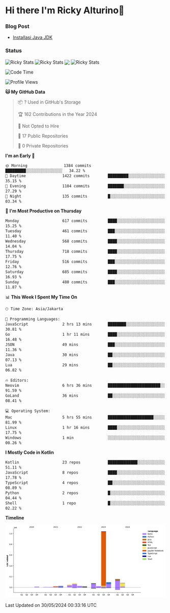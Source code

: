 # Hi there I'm Ricky Alturino👋

### Blog Post

<!-- BLOG-POST-LIST:START -->

- [Installasi Java JDK](https://onirutla.medium.com/installasi-java-jdk-ec701beeb5cb?source=rss-d9d81c918cc9------2)
<!-- BLOG-POST-LIST:END -->

### Status

<img align="center" alt="Ricky Stats" src="https://github-readme-stats.vercel.app/api?username=Alturino&theme=dark&show_icons=true&hide_border=false" />
<img align="center" alt="Ricky Stats" src="https://github-readme-stats.vercel.app/api/top-langs/?username=Alturino&theme=dark&show_icons=true&layout=compact"/>
<img align="center" width="640px" src="https://github-readme-stats.vercel.app/api/wakatime?username=Alturino&layout=compact&hide_border=true&theme=dark">
<img align="center" alt="Ricky Stats" src="https://leetcard.jacoblin.cool/onirutla?border=0&radius=20&ext=activity"/>

<!--START_SECTION:waka-->
![Code Time](http://img.shields.io/badge/Code%20Time-319%20hrs%2056%20mins-blue)

![Profile Views](http://img.shields.io/badge/Profile%20Views-1-blue)

**🐱 My GitHub Data** 

> 📦 ? Used in GitHub's Storage 
 > 
> 🏆 162 Contributions in the Year 2024
 > 
> 🚫 Not Opted to Hire
 > 
> 📜 17 Public Repositories 
 > 
> 🔑 0 Private Repositories 
 > 
**I'm an Early 🐤** 

```text
🌞 Morning                1384 commits        █████████░░░░░░░░░░░░░░░░   34.22 % 
🌆 Daytime                1422 commits        █████████░░░░░░░░░░░░░░░░   35.15 % 
🌃 Evening                1104 commits        ███████░░░░░░░░░░░░░░░░░░   27.29 % 
🌙 Night                  135 commits         █░░░░░░░░░░░░░░░░░░░░░░░░   03.34 % 
```
📅 **I'm Most Productive on Thursday** 

```text
Monday                   617 commits         ████░░░░░░░░░░░░░░░░░░░░░   15.25 % 
Tuesday                  461 commits         ███░░░░░░░░░░░░░░░░░░░░░░   11.40 % 
Wednesday                568 commits         ████░░░░░░░░░░░░░░░░░░░░░   14.04 % 
Thursday                 718 commits         ████░░░░░░░░░░░░░░░░░░░░░   17.75 % 
Friday                   516 commits         ███░░░░░░░░░░░░░░░░░░░░░░   12.76 % 
Saturday                 685 commits         ████░░░░░░░░░░░░░░░░░░░░░   16.93 % 
Sunday                   480 commits         ███░░░░░░░░░░░░░░░░░░░░░░   11.87 % 
```


📊 **This Week I Spent My Time On** 

```text
🕑︎ Time Zone: Asia/Jakarta

💬 Programming Languages: 
JavaScript               2 hrs 13 mins       ████████░░░░░░░░░░░░░░░░░   30.81 % 
Go                       1 hr 11 mins        ████░░░░░░░░░░░░░░░░░░░░░   16.48 % 
JSON                     49 mins             ███░░░░░░░░░░░░░░░░░░░░░░   11.36 % 
Java                     30 mins             ██░░░░░░░░░░░░░░░░░░░░░░░   07.13 % 
Lua                      29 mins             ██░░░░░░░░░░░░░░░░░░░░░░░   06.82 % 

🔥 Editors: 
Neovim                   6 hrs 36 mins       ███████████████████████░░   91.59 % 
GoLand                   36 mins             ██░░░░░░░░░░░░░░░░░░░░░░░   08.41 % 

💻 Operating System: 
Mac                      5 hrs 55 mins       ████████████████████░░░░░   81.99 % 
Linux                    1 hr 16 mins        ████░░░░░░░░░░░░░░░░░░░░░   17.75 % 
Windows                  1 min               ░░░░░░░░░░░░░░░░░░░░░░░░░   00.26 % 
```

**I Mostly Code in Kotlin** 

```text
Kotlin                   23 repos            █████████████░░░░░░░░░░░░   51.11 % 
JavaScript               8 repos             ████░░░░░░░░░░░░░░░░░░░░░   17.78 % 
TypeScript               4 repos             ██░░░░░░░░░░░░░░░░░░░░░░░   08.89 % 
Python                   2 repos             █░░░░░░░░░░░░░░░░░░░░░░░░   04.44 % 
Shell                    1 repo              █░░░░░░░░░░░░░░░░░░░░░░░░   02.22 % 
```



**Timeline**

![Lines of Code chart](https://raw.githubusercontent.com/Alturino/Alturino/main/assets/bar_graph.png)


 Last Updated on 30/05/2024 00:33:16 UTC
<!--END_SECTION:waka-->
